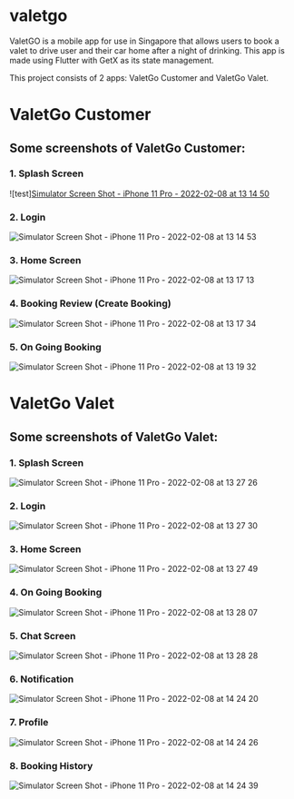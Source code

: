 # valetgo
ValetGO is a mobile app for use in Singapore that allows users to  book a valet to drive user and their car home after a night of  drinking. This app is made using Flutter with GetX as its state management.

This project consists of 2 apps: ValetGo Customer and ValetGo Valet.

# ValetGo Customer
## Some screenshots of ValetGo Customer:
### 1. Splash Screen

![test][Simulator Screen Shot - iPhone 11 Pro - 2022-02-08 at 13 14 50](https://user-images.githubusercontent.com/48062932/152930541-72e71e2e-d946-45f3-a21c-8606883da8f4.png)

### 2. Login

![Simulator Screen Shot - iPhone 11 Pro - 2022-02-08 at 13 14 53](https://user-images.githubusercontent.com/48062932/152930587-6b5ec6fb-cb01-40cd-9812-6a2ea4302a06.png)

### 3. Home Screen

![Simulator Screen Shot - iPhone 11 Pro - 2022-02-08 at 13 17 13](https://user-images.githubusercontent.com/48062932/152930603-9d1ff701-c774-47c3-91ba-9496fe73ccbd.png)

### 4. Booking Review (Create Booking)

![Simulator Screen Shot - iPhone 11 Pro - 2022-02-08 at 13 17 34](https://user-images.githubusercontent.com/48062932/152930623-de105232-bddf-401d-9083-45ecdcd5367d.png)

### 5. On Going Booking

![Simulator Screen Shot - iPhone 11 Pro - 2022-02-08 at 13 19 32](https://user-images.githubusercontent.com/48062932/152930657-e8afd833-9ec0-4199-9b9f-ceda5b963438.png)


# ValetGo Valet
## Some screenshots of ValetGo Valet:
### 1. Splash Screen

![Simulator Screen Shot - iPhone 11 Pro - 2022-02-08 at 13 27 26](https://user-images.githubusercontent.com/48062932/152930698-b8c4c225-45dc-41e7-9923-ce16e42c29c2.png)

### 2. Login

![Simulator Screen Shot - iPhone 11 Pro - 2022-02-08 at 13 27 30](https://user-images.githubusercontent.com/48062932/152930730-f8c08dae-7e2c-444d-892f-c93960715c40.png)

### 3. Home Screen

![Simulator Screen Shot - iPhone 11 Pro - 2022-02-08 at 13 27 49](https://user-images.githubusercontent.com/48062932/152930755-cc88e665-faa6-4f49-a589-c636411cc133.png)

### 4. On Going Booking

![Simulator Screen Shot - iPhone 11 Pro - 2022-02-08 at 13 28 07](https://user-images.githubusercontent.com/48062932/152930792-796c53b0-ff36-4509-b30b-773ec9507540.png)

### 5. Chat Screen

![Simulator Screen Shot - iPhone 11 Pro - 2022-02-08 at 13 28 28](https://user-images.githubusercontent.com/48062932/152930902-083352eb-4338-4b93-aeb5-f450c672a451.png)

### 6. Notification

![Simulator Screen Shot - iPhone 11 Pro - 2022-02-08 at 14 24 20](https://user-images.githubusercontent.com/48062932/152930927-cb49a9b8-9e9f-424e-8a93-4cd43810de67.png)

### 7. Profile

![Simulator Screen Shot - iPhone 11 Pro - 2022-02-08 at 14 24 26](https://user-images.githubusercontent.com/48062932/152930946-4fb8253e-01fd-4ded-8bf6-665849054e8f.png)

### 8. Booking History

![Simulator Screen Shot - iPhone 11 Pro - 2022-02-08 at 14 24 39](https://user-images.githubusercontent.com/48062932/152930963-192dc8ad-3081-468b-857c-2d992445c495.png)
